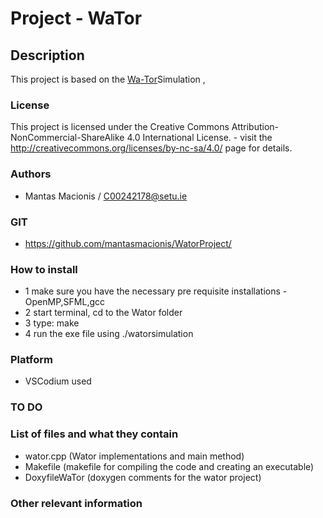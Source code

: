 # Project - WaTor

## Description
This project is based on the [Wa-Tor](https://en.wikipedia.org/wiki/Wa-Tor)Simulation , 

### License
This project is licensed under the Creative Commons Attribution-NonCommercial-ShareAlike 4.0 International License. - visit the http://creativecommons.org/licenses/by-nc-sa/4.0/ page for details.

### Authors
- Mantas Macionis / C00242178@setu.ie
### GIT
- https://github.com/mantasmacionis/WatorProject/
### How to install
- 1 make sure you have the necessary pre requisite installations - OpenMP,SFML,gcc
- 2 start terminal, cd to the Wator folder
- 3 type: make
- 4 run the exe file using ./watorsimulation

### Platform
- VSCodium used
### TO DO

### List of files and what they contain
- wator.cpp (Wator implementations and main method)
- Makefile (makefile for compiling the code and creating an executable)
- DoxyfileWaTor (doxygen comments for the wator project)

### Other relevant information
